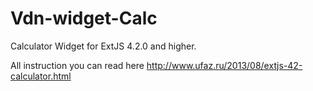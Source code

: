 Vdn-widget-Calc
===============

Calculator Widget for ExtJS 4.2.0 and higher.

All instruction you can read here http://www.ufaz.ru/2013/08/extjs-42-calculator.html
